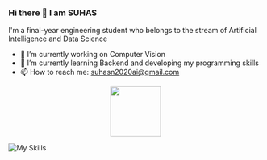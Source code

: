 ### Hi there 👋 I am SUHAS

I'm a final-year engineering student who belongs to the stream of Artificial Intelligence and Data Science

- 🔭 I’m currently working on Computer Vision
- 🌱 I’m currently learning Backend and developing my programming skills
- 📫 How to reach me: suhasn2020ai@gmail.com
<div id="header" align="center">
  <img src="https://media.giphy.com/media/M9gbBd9nbDrOTu1Mqx/giphy.gif" width="100"/>
</div>

![My Skills](https://skillicons.dev/icons?i=py,java,c,HTML,CSS,PHP,SQL)



